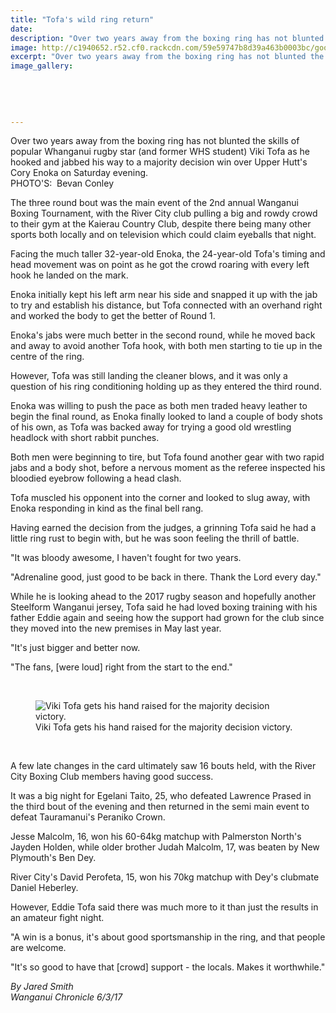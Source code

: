 ```yaml
---
title: "Tofa's wild ring return"
date: 
description: "Over two years away from the boxing ring has not blunted the skills of popular Whanganui rugby star (and former WHS student) Viki Tofa..."
image: http://c1940652.r52.cf0.rackcdn.com/59e59747b8d39a463b0003bc/good-pic.jpg
excerpt: "Over two years away from the boxing ring has not blunted the skills of popular Whanganui rugby star (and former WHS student) Viki Tofa as he hooked and jabbed his way to a majority decision win over Upper Hutt's Cory Enoka on Saturday evening."
image_gallery:
    
    
    
    
    
---
```


<p>Over two years away from the boxing ring has not blunted the skills of popular Whanganui rugby star (and former WHS student) Viki Tofa as he hooked and jabbed his way to a majority decision win over Upper Hutt's Cory Enoka on Saturday evening.<br />PHOTO'S: &nbsp;Bevan Conley&nbsp;</p>
<p>The three round bout was the main event of the 2nd annual Wanganui Boxing Tournament, with the River City club pulling a big and rowdy crowd to their gym at the Kaierau Country Club, despite there being many other sports both locally and on television which could claim eyeballs that night.</p>
<p>Facing the much taller 32-year-old Enoka, the 24-year-old Tofa's timing and head movement was on point as he got the crowd roaring with every left hook he landed on the mark.</p>
<p>Enoka initially kept his left arm near his side and snapped it up with the jab to try and establish his distance, but Tofa connected with an overhand right and worked the body to get the better of Round 1.</p>
<p>Enoka's jabs were much better in the second round, while he moved back and away to avoid another Tofa hook, with both men starting to tie up in the centre of the ring.</p>
<p>However, Tofa was still landing the cleaner blows, and it was only a question of his ring conditioning holding up as they entered the third round.</p>
<p>Enoka was willing to push the pace as both men traded heavy leather to begin the final round, as Enoka finally looked to land a couple of body shots of his own, as Tofa was backed away for trying a good old wrestling headlock with short rabbit punches.</p>
<p>Both men were beginning to tire, but Tofa found another gear with two rapid jabs and a body shot, before a nervous moment as the referee inspected his bloodied eyebrow following a head clash.&nbsp;</p>
<p>Tofa muscled his opponent into the corner and looked to slug away, with Enoka responding in kind as the final bell rang.</p>
<p>Having earned the decision from the judges, a grinning Tofa said he had a little ring rust to begin with, but he was soon feeling the thrill of battle.</p>
<p>"It was bloody awesome, I haven't fought for two years.</p>
<p>"Adrenaline good, just good to be back in there. Thank the Lord every day."</p>
<p>While he is looking ahead to the 2017 rugby season and hopefully another Steelform Wanganui jersey, Tofa said he had loved boxing training with his father Eddie again and seeing how the support had grown for the club since they moved into the new premises in May last year.</p>
<p>"It's just bigger and better now.</p>
<p>"The fans, [were loud] right from the start to the end."</p>
<p>&nbsp;</p>
<figure><img src="http://media.nzherald.co.nz/webcontent/image/jpg/201710/SCCZEN_040317WCBRCBox06_620x310.jpg" alt="Viki Tofa gets his hand raised for the majority decision victory." /><figcaption>Viki Tofa gets his hand raised for the majority decision victory.</figcaption></figure>
<p>&nbsp;</p>
<p>A few late changes in the card ultimately saw 16 bouts held, with the River City Boxing Club members having good success.</p>
<p>It was a big night for Egelani Taito, 25, who defeated Lawrence Prased in the third bout of the evening and then returned in the semi main event to defeat Tauramanui's Peraniko Crown.</p>
<p>Jesse Malcolm, 16, won his 60-64kg matchup with Palmerston North's Jayden Holden, while older brother Judah Malcolm, 17, was beaten by New Plymouth's Ben Dey.</p>
<p>River City's David Perofeta, 15, won his 70kg matchup with Dey's clubmate Daniel Heberley.</p>
<p>However, Eddie Tofa said there was much more to it than just the results in an amateur fight night.</p>
<p>"A win is a bonus, it's about good sportsmanship in the ring, and that people are welcome.</p>
<p>"It's so good to have that [crowd] support - the locals. Makes it worthwhile."</p>
<p class="clear syndicator"><em>By Jared Smith</em><br /><em>Wanganui Chronicle 6/3/17&nbsp;</em></p>

